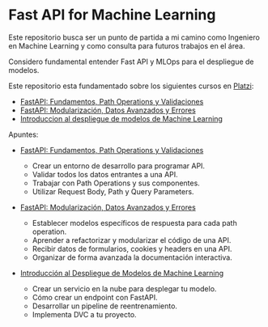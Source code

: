 # Fast API for Machine Learning

Este repositorio busca ser un punto de partida a mi camino como Ingeniero en Machine Learning y como consulta para futuros trabajos en el área.

Considero fundamental entender Fast API y MLOps para el despliegue de modelos.

Este repositorio esta fundamentado sobre los siguientes cursos en [Platzi](https://platzi.com/home):

- [FastAPI: Fundamentos, Path Operations y Validaciones](https://platzi.com/cursos/fastapi/)
- [FastAPI: Modularización, Datos Avanzados y Errores](https://platzi.com/cursos/fastapi-modularizacion-datos/)
- [Introduccion al despliegue de modelos de Machine Learning](https://platzi.com/cursos/ml-ops/)

Apuntes:

- [FastAPI: Fundamentos, Path Operations y Validaciones](fast-api-fundamentals.md)
  - Crear un entorno de desarrollo para programar API.
  - Validar todos los datos entrantes a una API.
  - Trabajar con Path Operations y sus componentes.
  - Utilizar Request Body, Path y Query Parameters.

- [FastAPI: Modularización, Datos Avanzados y Errores](fast-api-advanced.md)
  - Establecer modelos específicos de respuesta para cada path operation.
  - Aprender a refactorizar y modularizar el código de una API.
  - Recibir datos de formularios, cookies y headers en una API.
  - Organizar de forma avanzada la documentación interactiva.

- [Introducción al Despliegue de Modelos de Machine Learning]()
  - Crear un servicio en la nube para desplegar tu modelo.
  - Cómo crear un endpoint con FastAPI.
  - Desarrollar un pipeline de reentrenamiento.
  - Implementa DVC a tu proyecto.
